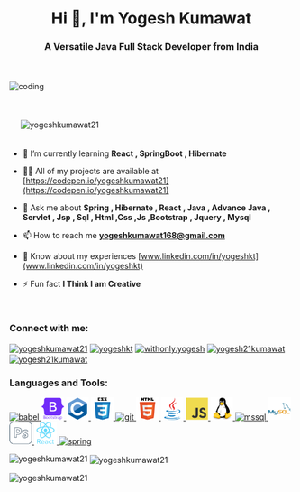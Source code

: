 
<h1 align="center">Hi 👋, I'm Yogesh Kumawat</h1>

<h3 align="center">A Versatile Java Full Stack Developer from India</h3>
<br>
<br>
<img align="center" style="width:100vw; height:450px;" alt="coding" width="100vw" src="https://user-images.githubusercontent.com/115187902/230700872-d5f44b85-56c7-4e27-80a4-6e2db901e60c.gif">
<br>
<br>

<p align="left" style="padding:20px" > <img src="https://komarev.com/ghpvc/?username=yogeshkumawat21&label=Profile%20views&color=0e75b6&style=flat" alt="yogeshkumawat21" /> </p>


- 🌱 I’m currently learning **React , SpringBoot , Hibernate**

- 👨‍💻 All of my projects are available at [https://codepen.io/yogeshkumawat21](https://codepen.io/yogeshkumawat21)

- 💬 Ask me about **Spring , Hibernate , React , Java , Advance Java , Servlet , Jsp , Sql , Html ,Css ,Js ,Bootstrap , Jquery , Mysql**

- 📫 How to reach me **yogeshkumawat168@gmail.com**

- 📄 Know about my experiences [www.linkedin.com/in/yogeshkt](www.linkedin.com/in/yogeshkt)

- ⚡ Fun fact **I Think I am Creative**

<br>

<h3 align="left">Connect with me:</h3>
<p align="left">
<a href="https://codepen.io/yogeshkumawat21" target="blank"><img align="center" src="https://raw.githubusercontent.com/rahuldkjain/github-profile-readme-generator/master/src/images/icons/Social/codepen.svg" alt="yogeshkumawat21" height="30" width="40" /></a>
<a href="https://linkedin.com/in/yogeshkt" target="blank"><img align="center" src="https://raw.githubusercontent.com/rahuldkjain/github-profile-readme-generator/master/src/images/icons/Social/linked-in-alt.svg" alt="yogeshkt" height="30" width="40" /></a>
<a href="https://instagram.com/withonly.yogesh" target="blank"><img align="center" src="https://raw.githubusercontent.com/rahuldkjain/github-profile-readme-generator/master/src/images/icons/Social/instagram.svg" alt="withonly.yogesh" height="30" width="40" /></a>
<a href="https://www.hackerrank.com/yogesh21kumawat" target="blank"><img align="center" src="https://raw.githubusercontent.com/rahuldkjain/github-profile-readme-generator/master/src/images/icons/Social/hackerrank.svg" alt="yogesh21kumawat" height="30" width="40" /></a>
<a href="https://www.leetcode.com/yogesh21kumawat" target="blank"><img align="center" src="https://raw.githubusercontent.com/rahuldkjain/github-profile-readme-generator/master/src/images/icons/Social/leet-code.svg" alt="yogesh21kumawat" height="30" width="40" /></a>
</p>

<h3 align="left">Languages and Tools:</h3>
<p align="left"> <a href="https://babeljs.io/" target="_blank" rel="noreferrer"> <img src="https://www.vectorlogo.zone/logos/babeljs/babeljs-icon.svg" alt="babel" width="40" height="40"/> </a> <a href="https://getbootstrap.com" target="_blank" rel="noreferrer"> <img src="https://raw.githubusercontent.com/devicons/devicon/master/icons/bootstrap/bootstrap-plain-wordmark.svg" alt="bootstrap" width="40" height="40"/> </a> <a href="https://www.cprogramming.com/" target="_blank" rel="noreferrer"> <img src="https://raw.githubusercontent.com/devicons/devicon/master/icons/c/c-original.svg" alt="c" width="40" height="40"/> </a> <a href="https://www.w3schools.com/css/" target="_blank" rel="noreferrer"> <img src="https://raw.githubusercontent.com/devicons/devicon/master/icons/css3/css3-original-wordmark.svg" alt="css3" width="40" height="40"/> </a> <a href="https://git-scm.com/" target="_blank" rel="noreferrer"> <img src="https://www.vectorlogo.zone/logos/git-scm/git-scm-icon.svg" alt="git" width="40" height="40"/> </a> <a href="https://www.w3.org/html/" target="_blank" rel="noreferrer"> <img src="https://raw.githubusercontent.com/devicons/devicon/master/icons/html5/html5-original-wordmark.svg" alt="html5" width="40" height="40"/> </a> <a href="https://www.java.com" target="_blank" rel="noreferrer"> <img src="https://raw.githubusercontent.com/devicons/devicon/master/icons/java/java-original.svg" alt="java" width="40" height="40"/> </a> <a href="https://developer.mozilla.org/en-US/docs/Web/JavaScript" target="_blank" rel="noreferrer"> <img src="https://raw.githubusercontent.com/devicons/devicon/master/icons/javascript/javascript-original.svg" alt="javascript" width="40" height="40"/> </a> <a href="https://www.linux.org/" target="_blank" rel="noreferrer"> <img src="https://raw.githubusercontent.com/devicons/devicon/master/icons/linux/linux-original.svg" alt="linux" width="40" height="40"/> </a> <a href="https://www.microsoft.com/en-us/sql-server" target="_blank" rel="noreferrer"> <img src="https://www.svgrepo.com/show/303229/microsoft-sql-server-logo.svg" alt="mssql" width="40" height="40"/> </a> <a href="https://www.mysql.com/" target="_blank" rel="noreferrer"> <img src="https://raw.githubusercontent.com/devicons/devicon/master/icons/mysql/mysql-original-wordmark.svg" alt="mysql" width="40" height="40"/> </a> <a href="https://www.photoshop.com/en" target="_blank" rel="noreferrer"> <img src="https://raw.githubusercontent.com/devicons/devicon/master/icons/photoshop/photoshop-line.svg" alt="photoshop" width="40" height="40"/> </a> <a href="https://reactjs.org/" target="_blank" rel="noreferrer"> <img src="https://raw.githubusercontent.com/devicons/devicon/master/icons/react/react-original-wordmark.svg" alt="react" width="40" height="40"/> </a> <a href="https://spring.io/" target="_blank" rel="noreferrer"> <img src="https://www.vectorlogo.zone/logos/springio/springio-icon.svg" alt="spring" width="40" height="40"/> </a> </p>

<p><img align="left" src="https://github-readme-stats.vercel.app/api/top-langs?username=yogeshkumawat21&show_icons=true&locale=en&layout=compact" alt="yogeshkumawat21" /></p>

<p>&nbsp;<img align="center" src="https://github-readme-stats.vercel.app/api?username=yogeshkumawat21&show_icons=true&locale=en" alt="yogeshkumawat21" /></p>

<p><img align="center" src="https://github-readme-streak-stats.herokuapp.com/?user=yogeshkumawat21&" alt="yogeshkumawat21" /></p>
